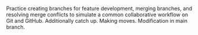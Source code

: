 
Practice creating branches for feature development, merging branches, and resolving merge conflicts to simulate a common collaborative workflow on Git and GitHub. Additionally catch up.
Making moves.
Modification in main branch.


